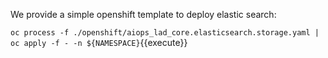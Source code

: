 We provide a simple openshift template to deploy elastic search: 

`oc process -f ./openshift/aiops_lad_core.elasticsearch.storage.yaml | oc apply -f - -n ${NAMESPACE}`{{execute}}
